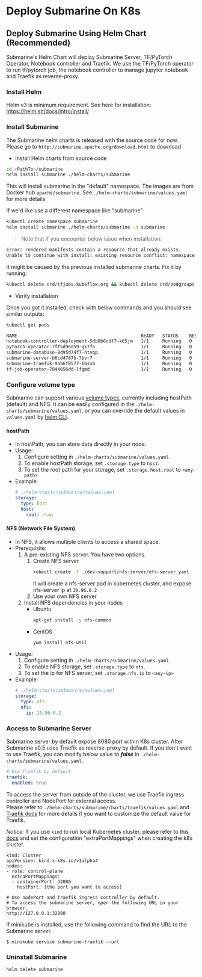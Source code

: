 <!--
Licensed to the Apache Software Foundation (ASF) under one
or more contributor license agreements.  See the NOTICE file
distributed with this work for additional information
regarding copyright ownership.  The ASF licenses this file
to you under the Apache License, Version 2.0 (the
"License"); you may not use this file except in compliance
with the License.  You may obtain a copy of the License at

  http://www.apache.org/licenses/LICENSE-2.0

Unless required by applicable law or agreed to in writing,
software distributed under the License is distributed on an
"AS IS" BASIS, WITHOUT WARRANTIES OR CONDITIONS OF ANY
KIND, either express or implied.  See the License for the
specific language governing permissions and limitations
under the License.
-->


# Deploy Submarine On K8s

## Deploy Submarine Using Helm Chart (Recommended)

Submarine's Helm Chart will deploy Submarine Server, TF/PyTorch Operator, Notebook controller
and Traefik. We use the TF/PyTorch operator to run tf/pytorch job, the notebook controller to
manage jupyter notebook and Traefik as reverse-proxy.


### Install Helm

Helm v3 is minimum requirement.
See here for installation: https://helm.sh/docs/intro/install/

### Install Submarine

The Submarine helm charts is released with the source code for now.
Please go to `http://submarine.apache.org/download.html` to download

- Install Helm charts from source code
```bash
cd <PathTo>/submarine
helm install submarine ./helm-charts/submarine
```
This will install submarine in the "default" namespace.
The images are from Docker hub `apache/submarine`. See `./helm-charts/submarine/values.yaml` for more details

If we'd like use a different namespace like "submarine"
```bash
kubectl create namespace submarine
helm install submarine ./helm-charts/submarine -n submarine
```

> Note that if you encounter below issue when installation:
```bash
Error: rendered manifests contain a resource that already exists.
Unable to continue with install: existing resource conflict: namespace: , name: podgroups.scheduling.incubator.k8s.io, existing_kind: apiextensions.k8s.io/v1beta1, Kind=CustomResourceDefinition, new_kind: apiextensions.k8s.io/v1beta1, Kind=CustomResourceDefinition
```
It might be caused by the previous installed submarine charts. Fix it by running:
```bash
kubectl delete crd/tfjobs.kubeflow.org && kubectl delete crd/podgroups.scheduling.incubator.k8s.io && kubectl delete crd/pytorchjobs.kubeflow.org
```

- Verify installation

Once you got it installed, check with below commands and you should see similar outputs:
```bash
kubectl get pods
```

```bash
NAME                                              READY   STATUS    RESTARTS   AGE
notebook-controller-deployment-5db8b6cbf7-k65jm   1/1     Running   0          5s
pytorch-operator-7ff5d96d59-gx7f5                 1/1     Running   0          5s
submarine-database-8d95d74f7-ntvqp                1/1     Running   0          5s
submarine-server-b6cd4787b-7bvr7                  1/1     Running   0          5s
submarine-traefik-9bb6f8577-66sx6                 1/1     Running   0          5s
tf-job-operator-7844656dd-lfgmd                   1/1     Running   0          5s
```

### Configure volume type
Submarine can support various [volume types](https://kubernetes.io/docs/concepts/storage/volumes/#nfs), currently including hostPath (default) and NFS. It can be easily configured in the `./helm-charts/submarine/values.yaml`, or you can override the default values in `values.yaml` by [helm CLI](https://helm.sh/docs/helm/helm_install/).

#### hostPath
- In hostPath, you can store data directly in your node.
- Usage:
  1. Configure setting in `./helm-charts/submarine/values.yaml`.
  2. To enable hostPath storage, set `.storage.type` to `host`.
  3. To set the root path for your storage, set `.storage.host.root` to `<any-path>`
- Example:
  ```yaml
  # ./helm-charts/submarine/values.yaml
  storage:
    type: host
    host:
      root: /tmp
  ```


#### NFS (Network File System)
- In NFS, it allows multiple clients to access a shared space.
- Prerequisite:
  1. A pre-existing NFS server. You have two options.
      1. Create NFS server
          ```bash
          kubectl create -f ./dev-support/nfs-server/nfs-server.yaml
          ```
          It will create a nfs-server pod in kubernetes cluster, and expose nfs-server ip at `10.96.0.2`
      2. Use your own NFS server
  2. Install NFS dependencies in your nodes
      - Ubuntu
          ```bash
          apt-get install -y nfs-common
          ```
      - CentOS
          ```bash
          yum install nfs-util
          ```
- Usage:
  1. Configure setting in `./helm-charts/submarine/values.yaml`.
  2. To enable NFS storage, set `.storage.type` to `nfs`.
  3. To set the ip for NFS server, set `.storage.nfs.ip` to `<any-ip>`
- Example:
  ```yaml
  # ./helm-charts/submarine/values.yaml
  storage:
    type: nfs
    nfs:
      ip: 10.96.0.2
  ```
### Access to Submarine Server
Submarine server by default expose 8080 port within K8s cluster. After Submarine v0.5
uses Traefik as reverse-proxy by default. If you don't want to
use Traefik, you can modify below value to ***false*** in `./helm-charts/submarine/values.yaml`.
```yaml
# Use Traefik by default
traefik:
  enabled: true
```

To access the server from outside of the cluster, we use Traefik ingress controller and
NodePort for external access.\
Please refer to `./helm-charts/submarine/charts/traefik/values.yaml` and [Traefik docs](https://docs.traefik.io/)
for more details if you want to customize the default value for Traefik.


*Notice:*
If you use `kind` to run local Kubernetes cluster,
please refer to this [docs](https://kind.sigs.k8s.io/docs/user/configuration/#extra-port-mappings)
and set the configuration "extraPortMappings" when creating the k8s cluster.

```
kind: Cluster
apiVersion: kind.x-k8s.io/v1alpha4
nodes:
- role: control-plane
  extraPortMappings:
  - containerPort: 32080
    hostPort: [the port you want to access]
```


```
# Use nodePort and Traefik ingress controller by default.
# To access the submarine server, open the following URL in your browser.
http://127.0.0.1:32080
```


If minikube is installed, use the following command to find the URL to the Submarine server.
```
$ minikube service submarine-traefik --url
```


### Uninstall Submarine
```bash
helm delete submarine
```
